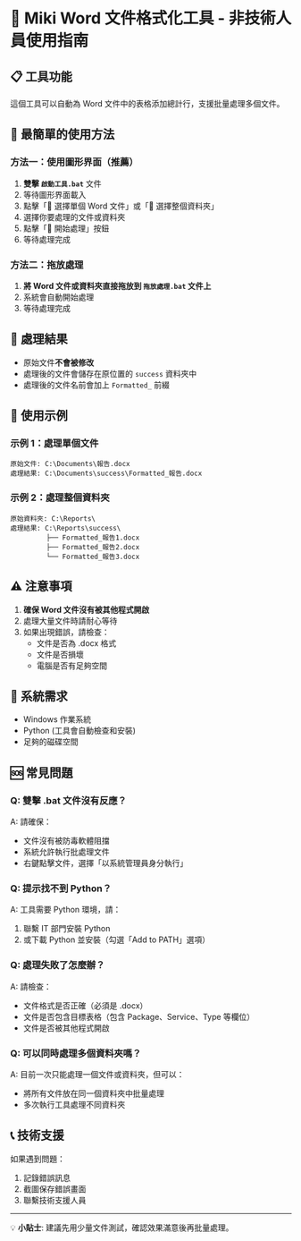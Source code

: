 # 🔧 Miki Word 文件格式化工具 - 非技術人員使用指南

## 📋 工具功能
這個工具可以自動為 Word 文件中的表格添加總計行，支援批量處理多個文件。

## 🚀 最簡單的使用方法

### 方法一：使用圖形界面（推薦）
1. **雙擊 `啟動工具.bat`** 文件
2. 等待圖形界面載入
3. 點擊「📄 選擇單個 Word 文件」或「📁 選擇整個資料夾」
4. 選擇你要處理的文件或資料夾
5. 點擊「🚀 開始處理」按鈕
6. 等待處理完成

### 方法二：拖放處理
1. **將 Word 文件或資料夾直接拖放到 `拖放處理.bat` 文件上**
2. 系統會自動開始處理
3. 等待處理完成

## 📁 處理結果
- 原始文件**不會被修改**
- 處理後的文件會儲存在原位置的 `success` 資料夾中
- 處理後的文件名前會加上 `Formatted_` 前綴

## 🎯 使用示例

### 示例 1：處理單個文件
```
原始文件: C:\Documents\報告.docx
處理結果: C:\Documents\success\Formatted_報告.docx
```

### 示例 2：處理整個資料夾
```
原始資料夾: C:\Reports\
處理結果: C:\Reports\success\
         ├── Formatted_報告1.docx
         ├── Formatted_報告2.docx
         └── Formatted_報告3.docx
```

## ⚠️ 注意事項
1. **確保 Word 文件沒有被其他程式開啟**
2. 處理大量文件時請耐心等待
3. 如果出現錯誤，請檢查：
   - 文件是否為 .docx 格式
   - 文件是否損壞
   - 電腦是否有足夠空間

## 🔧 系統需求
- Windows 作業系統
- Python (工具會自動檢查和安裝)
- 足夠的磁碟空間

## 🆘 常見問題

### Q: 雙擊 .bat 文件沒有反應？
A: 請確保：
- 文件沒有被防毒軟體阻擋
- 系統允許執行批處理文件
- 右鍵點擊文件，選擇「以系統管理員身分執行」

### Q: 提示找不到 Python？
A: 工具需要 Python 環境，請：
1. 聯繫 IT 部門安裝 Python
2. 或下載 Python 並安裝（勾選「Add to PATH」選項）

### Q: 處理失敗了怎麼辦？
A: 請檢查：
- 文件格式是否正確（必須是 .docx）
- 文件是否包含目標表格（包含 Package、Service、Type 等欄位）
- 文件是否被其他程式開啟

### Q: 可以同時處理多個資料夾嗎？
A: 目前一次只能處理一個文件或資料夾，但可以：
- 將所有文件放在同一個資料夾中批量處理
- 多次執行工具處理不同資料夾

## 📞 技術支援
如果遇到問題：
1. 記錄錯誤訊息
2. 截圖保存錯誤畫面
3. 聯繫技術支援人員

---

💡 **小貼士**: 建議先用少量文件測試，確認效果滿意後再批量處理。
